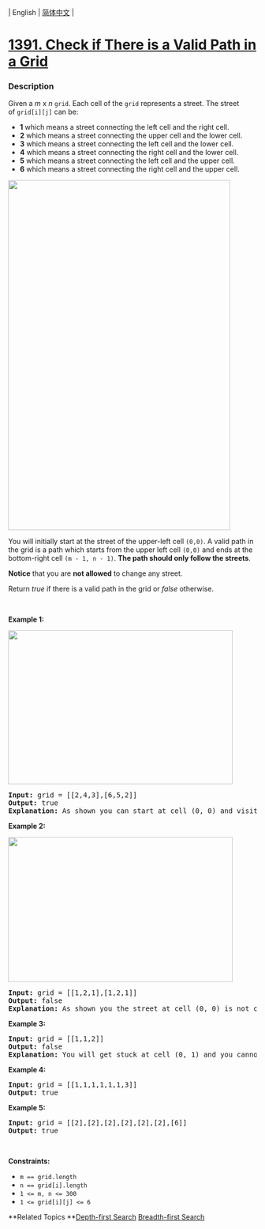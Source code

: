 | English | [简体中文](README.md) |

# [1391. Check if There is a Valid Path in a Grid](https://leetcode-cn.com/problems/check-if-there-is-a-valid-path-in-a-grid)
 ### Description
Given a <em>m</em> x <em>n</em> <code>grid</code>. Each cell of the <code>grid</code> represents a street. The street of&nbsp;<code>grid[i][j]</code> can be:
<ul>
	<li><strong>1</strong> which means a street connecting the left cell and the right cell.</li>
	<li><strong>2</strong> which means a street connecting the upper cell and the lower cell.</li>
	<li><b>3</b>&nbsp;which means a street connecting the left cell and the lower cell.</li>
	<li><b>4</b> which means a street connecting the right cell and the lower cell.</li>
	<li><b>5</b> which means a street connecting the left cell and the upper cell.</li>
	<li><b>6</b> which means a street connecting the right cell and the upper cell.</li>
</ul>

<p><img alt="" src="https://assets.leetcode.com/uploads/2020/03/05/main.png" style="width: 450px; height: 708px;" /></p>

<p>You will initially start at the street of the&nbsp;upper-left cell <code>(0,0)</code>. A valid path in the grid is a path which starts from the upper left&nbsp;cell <code>(0,0)</code> and ends at the bottom-right&nbsp;cell <code>(m - 1, n - 1)</code>. <strong>The path should only follow the streets</strong>.</p>

<p><strong>Notice</strong> that you are <strong>not allowed</strong> to change any street.</p>

<p>Return <i>true</i>&nbsp;if there is a valid path in the grid or <em>false</em> otherwise.</p>

<p>&nbsp;</p>
<p><strong>Example 1:</strong></p>
<img alt="" src="https://assets.leetcode.com/uploads/2020/03/05/e1.png" style="width: 455px; height: 311px;" />
<pre>
<strong>Input:</strong> grid = [[2,4,3],[6,5,2]]
<strong>Output:</strong> true
<strong>Explanation:</strong> As shown you can start at cell (0, 0) and visit all the cells of the grid to reach (m - 1, n - 1).
</pre>

<p><strong>Example 2:</strong></p>
<img alt="" src="https://assets.leetcode.com/uploads/2020/03/05/e2.png" style="width: 455px; height: 293px;" />
<pre>
<strong>Input:</strong> grid = [[1,2,1],[1,2,1]]
<strong>Output:</strong> false
<strong>Explanation:</strong> As shown you the street at cell (0, 0) is not connected with any street of any other cell and you will get stuck at cell (0, 0)
</pre>

<p><strong>Example 3:</strong></p>

<pre>
<strong>Input:</strong> grid = [[1,1,2]]
<strong>Output:</strong> false
<strong>Explanation:</strong> You will get stuck at cell (0, 1) and you cannot reach cell (0, 2).
</pre>

<p><strong>Example 4:</strong></p>

<pre>
<strong>Input:</strong> grid = [[1,1,1,1,1,1,3]]
<strong>Output:</strong> true
</pre>

<p><strong>Example 5:</strong></p>

<pre>
<strong>Input:</strong> grid = [[2],[2],[2],[2],[2],[2],[6]]
<strong>Output:</strong> true
</pre>

<p>&nbsp;</p>
<p><strong>Constraints:</strong></p>

<ul>
	<li><code>m == grid.length</code></li>
	<li><code>n == grid[i].length</code></li>
	<li><code>1 &lt;= m, n &lt;= 300</code></li>
	<li><code>1 &lt;= grid[i][j] &lt;= 6</code></li>
</ul>

**Related Topics	**[Depth-first Search](https://leetcode-cn.com/tag/depth-first-search) [Breadth-first Search](https://leetcode-cn.com/tag/breadth-first-search) 